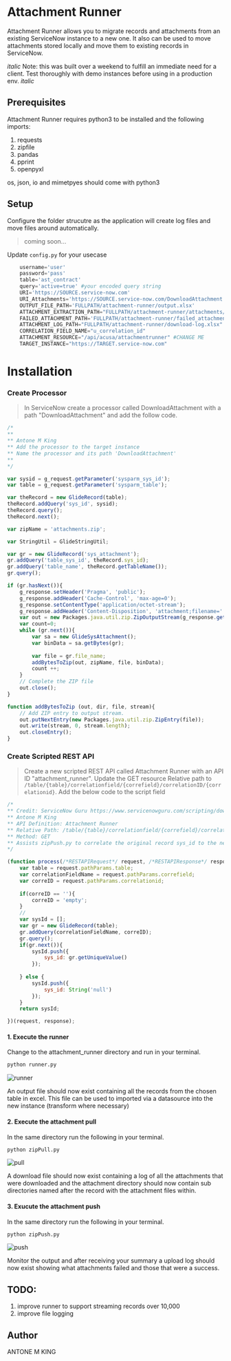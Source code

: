# Attachment Runner

Attachment Runner allows you to migrate records and attachments from an existing ServiceNow instance to a new one.
It also can be used to move attachments stored locally and move them to existing records in ServiceNow.

*italic* Note: this was built over a weekend to fulfill an immediate need for a client. Test thoroughly with demo instances
before using in a production env. *italic*

## Prerequisites

Attachment Runner requires python3 to be installed and the following imports:

1. requests
2. zipfile
3. pandas
4. pprint
5. openpyxl

os, json, io and mimetpyes should come with python3

## Setup

Configure the folder strucutre as the application will create log files and move files around automatically.

> coming soon...

Update `config.py` for your usecase
```python
    username='user'
    password='pass' 
    table='ast_contract'
    query='active=true' #your encoded query string
    URI='https://SOURCE.service-now.com'
    URI_Attachments='https://SOURCE.service-now.com/DownloadAttachment.do?'
    OUTPUT_FILE_PATH='FULLPATH/attachment-runner/output.xlsx' 
    ATTACHMENT_EXTRACTION_PATH="FULLPATH/attachment-runner/attachments/"
    FAILED_ATTACHMENT_PATH='FULLPATH/attachment-runner/failed_attachments/'
    ATTACHMENT_LOG_PATH="FULLPATH/attachment-runner/download-log.xlsx"
    CORRELATION_FIELD_NAME="u_correlation_id"
    ATTACHMENT_RESOURCE="/api/acusa/attachmentrunner" #CHANGE ME
    TARGET_INSTANCE="https://TARGET.service-now.com"
```

# Installation

### Create Processor

> In ServiceNow create a processor called DownloadAttachment with a path "DownloadAttachment" and add the follow code.

```javascript
/*
**
** Antone M King
** Add the processor to the target instance
** Name the processor and its path 'DownloadAttachment'
**
*/

var sysid = g_request.getParameter('sysparm_sys_id');
var table = g_request.getParameter('sysparm_table');

var theRecord = new GlideRecord(table);
theRecord.addQuery('sys_id', sysid);
theRecord.query();
theRecord.next();

var zipName = 'attachments.zip';

var StringUtil = GlideStringUtil;

var gr = new GlideRecord('sys_attachment');
gr.addQuery('table_sys_id', theRecord.sys_id);
gr.addQuery('table_name', theRecord.getTableName());
gr.query();

if (gr.hasNext()){
    g_response.setHeader('Pragma', 'public');
    g_response.addHeader('Cache-Control', 'max-age=0');
    g_response.setContentType('application/octet-stream');
    g_response.addHeader('Content-Disposition', 'attachment;filename=' + zipName);
    var out = new Packages.java.util.zip.ZipOutputStream(g_response.getOutputStream());
    var count=0;
    while (gr.next()){
        var sa = new GlideSysAttachment();
        var binData = sa.getBytes(gr);
        
        var file = gr.file_name;
        addBytesToZip(out, zipName, file, binData);
        count ++;
    }
    // Complete the ZIP file
    out.close();
}

function addBytesToZip (out, dir, file, stream){
    // Add ZIP entry to output stream.
    out.putNextEntry(new Packages.java.util.zip.ZipEntry(file));
    out.write(stream, 0, stream.length);
    out.closeEntry();
}
```

### Create Scripted REST API

> Create a new scripted REST API called Attachment Runner with an API ID "attachment_runner".
> Update the GET resource Relative path to `/table/{table}/correlationfield/{correfield}/correlationID/{correlationid}`.
> Add the below code to the script field

```javascript
/*
** Credit: ServiceNow Guru https://www.servicenowguru.com/scripting/download-attachments-zip-file/
** Antone M King
** API Definition: Attachment Runner
** Relative Path: /table/{table}/correlationfield/{correfield}/correlationID/{correlationid}
** Method: GET
** Assists zipPush.py to correlate the original record sys_id to the new one
*/

(function process(/*RESTAPIRequest*/ request, /*RESTAPIResponse*/ response) {
	var table = request.pathParams.table;
	var correlationFieldName = request.pathParams.correfield;
	var correID = request.pathParams.correlationid;
	
	if(correID == ''){
		correID = 'empty';
	}
	//
	var sysId = [];
	var gr = new GlideRecord(table);
	gr.addQuery(correlationFieldName, correID);
	gr.query();
	if(gr.next()){
		sysId.push({
			sys_id: gr.getUniqueValue()
		});
		
	} else {
		sysId.push({
			sys_id: String('null')
		});
	}
	return sysId;

})(request, response);

```

#### 1. Execute the runner

Change to the attachment_runner directory and run in your terminal.

```sh
python runner.py
```
![runner](https://github.com/Enotgnik/attachment-runner/blob/master/screenshots/runner.png)

An output file should now exist containing all the records from the chosen table in excel. This file can be used to imported via a datasource into the new instance (transform where necessary)

#### 2. Execute the attachment pull

In the same directory run the following in your terminal.

```sh
python zipPull.py
```
![pull](https://github.com/Enotgnik/attachment-runner/blob/master/screenshots/zipPull.png)

A download file should now exist containing a log of all the attachments that were downloaded and the attachment directory should now contain sub directories named after the record with the attachment files within.


#### 3. Exucute the attachment push

In the same directory run the following in your terminal.

```sh
python zipPush.py
```
![push](https://github.com/Enotgnik/attachment-runner/blob/master/screenshots/zipPush.png)

Monitor the output and after receiving your summary a upload log should now exist showing what attachments failed and those that were a success.

## TODO:
1. improve runner to support streaming records over 10,000
2. improve file logging

## Author

ANTONE M KING


